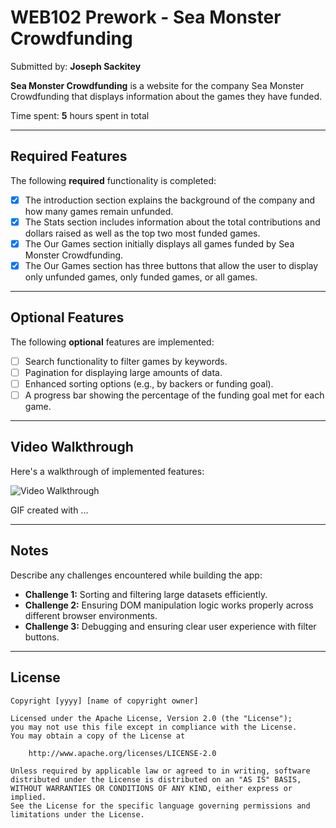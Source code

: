# WEB102 Prework - Sea Monster Crowdfunding

Submitted by: **Joseph Sackitey**

**Sea Monster Crowdfunding** is a website for the company Sea Monster Crowdfunding that displays information about the games they have funded.

Time spent: **5** hours spent in total

---

## Required Features

The following **required** functionality is completed:

- [x] The introduction section explains the background of the company and how many games remain unfunded.
- [x] The Stats section includes information about the total contributions and dollars raised as well as the top two most funded games.
- [x] The Our Games section initially displays all games funded by Sea Monster Crowdfunding.
- [x] The Our Games section has three buttons that allow the user to display only unfunded games, only funded games, or all games.

---

## Optional Features

The following **optional** features are implemented:

- [ ] Search functionality to filter games by keywords.
- [ ] Pagination for displaying large amounts of data.
- [ ] Enhanced sorting options (e.g., by backers or funding goal).
- [ ] A progress bar showing the percentage of the funding goal met for each game.

---

## Video Walkthrough

Here's a walkthrough of implemented features:

<img src='http://i.imgur.com/link/to/your/gif/file.gif' title='Video Walkthrough' width='' alt='Video Walkthrough' />

<!-- Replace this with whatever GIF tool you used! -->
GIF created with ...  
<!-- Recommended tools:
[Kap](https://getkap.co/) for macOS
[ScreenToGif](https://www.screentogif.com/) for Windows
[peek](https://github.com/phw/peek) for Linux. -->

---

## Notes

Describe any challenges encountered while building the app:

- **Challenge 1:** Sorting and filtering large datasets efficiently.
- **Challenge 2:** Ensuring DOM manipulation logic works properly across different browser environments.
- **Challenge 3:** Debugging and ensuring clear user experience with filter buttons.

---

## License

    Copyright [yyyy] [name of copyright owner]

    Licensed under the Apache License, Version 2.0 (the "License");
    you may not use this file except in compliance with the License.
    You may obtain a copy of the License at

        http://www.apache.org/licenses/LICENSE-2.0

    Unless required by applicable law or agreed to in writing, software
    distributed under the License is distributed on an "AS IS" BASIS,
    WITHOUT WARRANTIES OR CONDITIONS OF ANY KIND, either express or implied.
    See the License for the specific language governing permissions and
    limitations under the License.